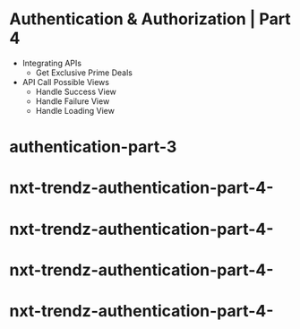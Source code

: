# Authentication & Authorization | Part 4

- Integrating APIs
  - Get Exclusive Prime Deals
- API Call Possible Views
  - Handle Success View
  - Handle Failure View
  - Handle Loading View
# authentication-part-3
# nxt-trendz-authentication-part-4-
# nxt-trendz-authentication-part-4-
# nxt-trendz-authentication-part-4-
# nxt-trendz-authentication-part-4-
